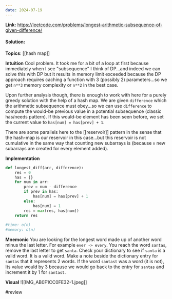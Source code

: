 ```yaml
---
date: 2024-07-19
---
```

**Link:** https://leetcode.com/problems/longest-arithmetic-subsequence-of-given-difference/
#### Solution:

**Topics**: [[hash map]]

**Intuition**
Cool problem. It took me for a bit of a loop at first because immediately when I see "subsequence" I think of DP...and indeed we can solve this with DP but it results in memory limit exceeded because the DP approach requires caching a function with 3 (possibly 2) parameters...so we get `n**3` memory complexity or `n**2` in the best case.

Upon further analysis though, there is enough to work with here for a purely greedy solution with the help of a hash map. We are given `difference` which the arithmetic subsequence must obey...so we can use `difference`  to compute the would-be previous value in a potential subsequence (classic has/needs pattern). If this would-be element has been seen before, we set the current value to `has[num] = has[prev] + 1`. 

There are some parallels here to the [[reservoir]] pattern in the sense that the hash-map is our reservoir in this case...but this reservoir is not cumulative in the same way that counting new subarrays is (because `n` new subarrays are created for every element added).

**Implementation**
```python
def longest_diff(arr, difference):
	res = 0
	has = {}
	for num in arr:
		prev = num - difference
		if prev in has:
			has[num] = has[prev] + 1
		else:
			has[num] = 1
		res = max(res, has[num])
	return res
	
#time: o(n)
#memory: o(n)
```

**Mnemonic**
You are looking for the longest word made up of another word minus the last letter. For example `ever -> every`. You reach the word `santas`, remove the last letter to get `santa`. Check your dictionary to see if `santa` is a valid word. It is a valid word. Make a note beside the dictionary entry for `santas` that it represents 2 words. If the word `santast` was a word (it is not), Its value would by 3 because we would go back to the entry for `santas` and increment it by 1 for `santast`. 

**Visual** 
![[IMG_AB0F1CC0FE32-1.jpeg]]

#review 


